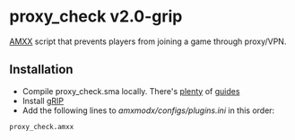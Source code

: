 # proxy_check v2.0-grip
[AMXX](https://www.amxmodx.org/) script that prevents players from joining a game through proxy/VPN.

## Installation
 - Compile proxy_check.sma locally. There's [plenty](https://forums.alliedmods.net/showthread.php?t=130511) of [guides](https://wiki.alliedmods.net/Compiling_Plugins_%28AMX_Mod_X%29)
 - Install [gRIP](https://github.com/In-line/grip/releases)
 - Add the following lines to _amxmodx/configs/plugins.ini_ in this order:
 ```
 proxy_check.amxx
 ```